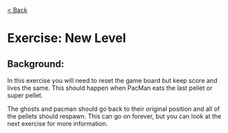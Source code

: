[< Back](../README.md)

# Exercise: New Level

## Background:

In this exercise you will need to reset the game board but keep score and lives the
same. This should happen when PacMan eats the last pellet or super pellet.

The ghosts and pacman should go back to their original position and all of the pellets
should respawn. This can go on forever, but you can look at the next exercise for more
information.
